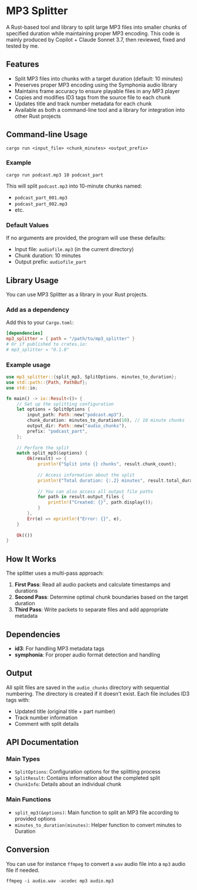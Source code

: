 # MP3 Splitter

A Rust-based tool and library to split large MP3 files into smaller chunks of specified duration while maintaining proper MP3 encoding. This code is mainly produced by Copilot + Claude Sonnet 3.7, then reviewed, fixed and tested by me.

## Features

- Split MP3 files into chunks with a target duration (default: 10 minutes)
- Preserves proper MP3 encoding using the Symphonia audio library
- Maintains frame accuracy to ensure playable files in any MP3 player
- Copies and modifies ID3 tags from the source file to each chunk
- Updates title and track number metadata for each chunk
- Available as both a command-line tool and a library for integration into other Rust projects

## Command-line Usage

```
cargo run <input_file> <chunk_minutes> <output_prefix>
```

### Example

```
cargo run podcast.mp3 10 podcast_part
```

This will split `podcast.mp3` into 10-minute chunks named:
- `podcast_part_001.mp3`
- `podcast_part_002.mp3`
- etc.

### Default Values

If no arguments are provided, the program will use these defaults:
- Input file: `audiofile.mp3` (in the current directory)
- Chunk duration: 10 minutes
- Output prefix: `audiofile_part`

## Library Usage

You can use MP3 Splitter as a library in your Rust projects.

### Add as a dependency

Add this to your `Cargo.toml`:

```toml
[dependencies]
mp3_splitter = { path = "/path/to/mp3_splitter" }
# Or if published to crates.io:
# mp3_splitter = "0.1.0"
```

### Example usage

```rust
use mp3_splitter::{split_mp3, SplitOptions, minutes_to_duration};
use std::path::{Path, PathBuf};
use std::io;

fn main() -> io::Result<()> {
    // Set up the splitting configuration
    let options = SplitOptions {
        input_path: Path::new("podcast.mp3"),
        chunk_duration: minutes_to_duration(10), // 10 minute chunks
        output_dir: Path::new("audio_chunks"),
        prefix: "podcast_part",
    };
    
    // Perform the split
    match split_mp3(&options) {
        Ok(result) => {
            println!("Split into {} chunks", result.chunk_count);
            
            // Access information about the split
            println!("Total duration: {:.2} minutes", result.total_duration.as_secs_f64() / 60.0);
            
            // You can also access all output file paths
            for path in result.output_files {
                println!("Created: {}", path.display());
            }
        },
        Err(e) => eprintln!("Error: {}", e),
    }
    
    Ok(())
}
```

## How It Works

The splitter uses a multi-pass approach:

1. **First Pass**: Read all audio packets and calculate timestamps and durations
2. **Second Pass**: Determine optimal chunk boundaries based on the target duration
3. **Third Pass**: Write packets to separate files and add appropriate metadata

## Dependencies

- **id3**: For handling MP3 metadata tags
- **symphonia**: For proper audio format detection and handling

## Output

All split files are saved in the `audio_chunks` directory with sequential numbering. The directory is created if it doesn't exist.
Each file includes ID3 tags with:
- Updated title (original title + part number)
- Track number information
- Comment with split details

## API Documentation

### Main Types

- `SplitOptions`: Configuration options for the splitting process
- `SplitResult`: Contains information about the completed split
- `ChunkInfo`: Details about an individual chunk

### Main Functions

- `split_mp3(&options)`: Main function to split an MP3 file according to provided options
- `minutes_to_duration(minutes)`: Helper function to convert minutes to Duration

## Conversion

You can use for instance `ffmpeg` to convert a `wav` audio file into a `mp3` audio file if needed.

``` 
ffmpeg -i audio.wav -acodec mp3 audio.mp3
```
